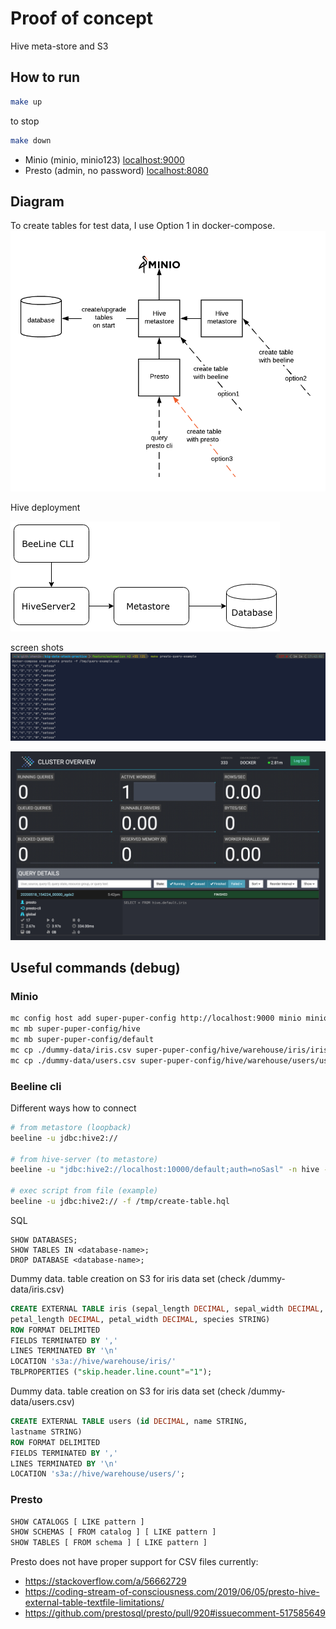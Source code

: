 # Proof of concept 
Hive meta-store and S3

## How to run 
```bash
make up
```

to stop
```bash
make down
```

* Minio (minio, minio123) [localhost:9000](http://localhost:9000)
* Presto (admin, no password) [localhost:8080](http://localhost:8080)
## Diagram
To create tables for test data, I use Option 1 in docker-compose.
![img](./doc/diagram.png)
  
Hive deployment  

![img](./doc/hive-metastore.png)


screen shots
![img](./doc/presto-query.png)

![img](./doc/presto-ui.png)

## Useful commands (debug)
### Minio
```bash
mc config host add super-puper-config http://localhost:9000 minio minio123
mc mb super-puper-config/hive
mc mb super-puper-config/default
mc cp ./dummy-data/iris.csv super-puper-config/hive/warehouse/iris/iris.csv
mc cp ./dummy-data/users.csv super-puper-config/hive/warehouse/users/users.csv
```

### Beeline cli
Different ways how to connect
```bash
# from metastore (loopback) 
beeline -u jdbc:hive2://
    
# from hive-server (to metastore)
beeline -u "jdbc:hive2://localhost:10000/default;auth=noSasl" -n hive -p hive  

# exec script from file (example)
beeline -u jdbc:hive2:// -f /tmp/create-table.hql
```
SQL
```
SHOW DATABASES;
SHOW TABLES IN <database-name>;
DROP DATABASE <database-name>;
```
Dummy data. table creation on S3 for iris data set (check /dummy-data/iris.csv)
```sql
CREATE EXTERNAL TABLE iris (sepal_length DECIMAL, sepal_width DECIMAL, 
petal_length DECIMAL, petal_width DECIMAL, species STRING) 
ROW FORMAT DELIMITED 
FIELDS TERMINATED BY ','
LINES TERMINATED BY '\n'
LOCATION 's3a://hive/warehouse/iris/'
TBLPROPERTIES ("skip.header.line.count"="1");
```

Dummy data. table creation on S3 for iris data set (check /dummy-data/users.csv)
```sql
CREATE EXTERNAL TABLE users (id DECIMAL, name STRING, 
lastname STRING) 
ROW FORMAT DELIMITED 
FIELDS TERMINATED BY ','
LINES TERMINATED BY '\n'
LOCATION 's3a://hive/warehouse/users/';
```

### Presto 
```bash
SHOW CATALOGS [ LIKE pattern ]
SHOW SCHEMAS [ FROM catalog ] [ LIKE pattern ]
SHOW TABLES [ FROM schema ] [ LIKE pattern ]
```

Presto does not have proper support for CSV files currently:
* https://stackoverflow.com/a/56662729 
* https://coding-stream-of-consciousness.com/2019/06/05/presto-hive-external-table-textfile-limitations/ 
* https://github.com/prestosql/presto/pull/920#issuecomment-517585649 
